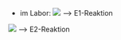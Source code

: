 - im Labor: 
![](Pasted%20image%2020231211184950.png)
--> E1-Reaktion 

![](Pasted%20image%2020231211185013.png)
--> E2-Reaktion 